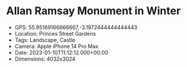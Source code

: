 # Allan Ramsay Monument in Winter

- GPS: 55.95169166666667,-3.1972444444444443
- Location: Princes Street Gardens
- Tags: Landscape, Castle
- Camera: Apple iPhone 14 Pro Max
- Date: 2023-01-10T11:12:12.000+00:00
- Dimensions: 4032x3024
